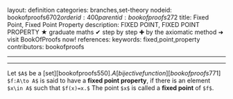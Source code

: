 layout: definition
categories: branches,set-theory
nodeid: bookofproofs$6702
orderid: 400
parentid: bookofproofs$272
title: Fixed Point, Fixed Point Property
description: FIXED POINT, FIXED POINT PROPERTY &#9733; graduate maths &#10004; step by step &#10010; by the axiomatic method &#10140; visit BookOfProofs now!
references: 
keywords: fixed,point,property
contributors: bookofproofs

---


---

Let `$A$` be a [set][bookofproofs$550]. A [bijective function][bookofproofs$771] `$f:A\to A$` is said to have a **fixed point property**, if there is an element `$x\in A$` such that `$f(x)=x.$`  The point `$x$` is called a **fixed point** of `$f$`.
